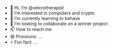- 👋 Hi, I’m @velcrotherapist
- 👀 I’m interested in computers and crypto
- 🌱 I’m currently learning to behave
- 💞️ I’m looking to collaborate on a winner project 
- 📫 How to reach me 
- 😄 Pronouns: ...
- ⚡ Fun fact: ...

<!---
velcrotherapist/velcrotherapist is a ✨ special ✨ repository because its `README.md` (this file) appears on your GitHub profile.
You can click the Preview link to take a look at your changes.
--->
